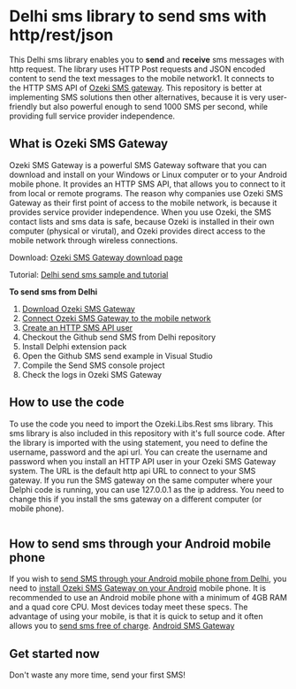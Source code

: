 # Delhi sms library to send sms with http/rest/json

This Delhi sms library enables you to **send** and **receive** sms messages with http request.
The library uses HTTP Post requests and JSON encoded content to send the text
messages to the mobile network1. It connects to the HTTP SMS API of 
[Ozeki SMS gateway](https://ozeki-sms-gateway.com). This repository is better
at implementing SMS solutions then other alternatives, because it is very user-friendly but also powerful enough 
to send 1000 SMS per second, while providing full service provider independence.

## What is Ozeki SMS Gateway 

Ozeki SMS Gateway is a powerful SMS Gateway software that you can download and install on your Windows or Linux computer or to your Android mobile phone. It provides an HTTP SMS API, that allows you to connect to it from local or remote programs. The reason why companies use Ozeki SMS Gateway as their first point of access to the mobile network, is because it provides service provider independence. When you use Ozeki, the SMS contact lists and sms data is safe, because Ozeki is installed in their own computer (physical or virutal), and Ozeki provides direct access to the mobile network through wireless connections.

Download: [Ozeki SMS Gateway download page](https://ozeki-sms-gateway.com/p_727-download-sms-gateway.html)

Tutorial: [Delhi send sms sample and tutorial](https://ozeki-sms-gateway.com/p_849-delphi-send-sms-with-the-http-rest-api-code-sample.html)

**To send sms from Delhi**
1. [Download Ozeki SMS Gateway](https://ozeki-sms-gateway.com/p_727-download-sms-gateway.html)
2. [Connect Ozeki SMS Gateway to the mobile network](https://ozeki-sms-gateway.com/p_70-mobile-network-connections.html)
3. [Create an HTTP SMS API user](https://ozeki-sms-gateway.com/p_2102-create-an-http-sms-api-user-account.html)
4. Checkout the Github send SMS from Delhi repository
5. Install Delphi extension pack
6. Open the Github SMS send example in Visual Studio
7. Compile the Send SMS console project
8. Check the logs in Ozeki SMS Gateway

## How to use the code

To use the code you need to import the Ozeki.Libs.Rest sms library. This sms library is also included in this repository with it's full source code. After the library is imported with the using statement, you need to define the username, password and the api url. You can create the username and password when you install an HTTP API user in your Ozeki SMS Gateway system.
The URL is the default http api URL to connect to your SMS gateway. If you run the SMS gateway on the same computer where your Delphi code is running, you can use 127.0.0.1 as the ip address. You need to change this if you install the sms gateway on a different computer (or mobile phone).

```

```

## How to send sms through your Android mobile phone

If you wish to [send SMS through your Android mobile phone from Delhi](https://android-sms-gateway.com/), you need to [install Ozeki SMS Gateway on your Android](https://ozeki-sms-gateway.com/p_2847-how-to-install-ozeki-sms-gateway-on-android.html) mobile phone. It is recommended to use an Android mobile phone with a minimum of 4GB RAM and a quad core CPU. Most devices today meet these specs. The advantage of using your mobile, is that it is quick to setup and it often allows you to [send sms free of charge](https://android-sms-gateway.com/p_246-how-to-send-sms-free-of-charge.html).
[Android SMS Gateway](https://android-sms-gateway.com)

## Get started now

Don't waste any more time, send your first SMS!
